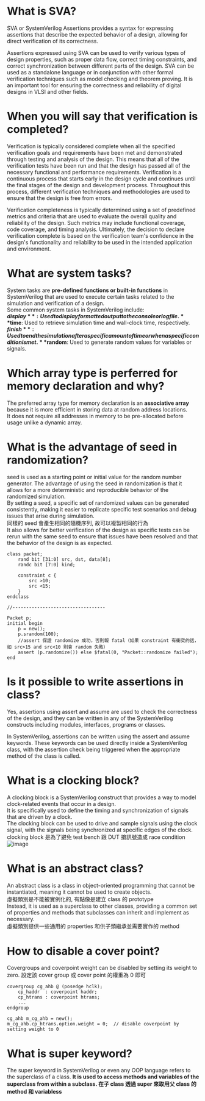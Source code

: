 # What is SVA?
SVA or SystemVerilog Assertions provides a syntax for expressing assertions that describe the expected behavior of a design, allowing for direct verification of its correctness.

Assertions expressed using SVA can be used to verify various types of design properties, such as proper data flow, correct timing constraints, and correct synchronization between different parts of the design. SVA can be used as a standalone language or in conjunction with other formal verification techniques such as model checking and theorem proving. It is an important tool for ensuring the correctness and reliability of digital designs in VLSI and other fields.

# When you will say that verification is completed?
Verification is typically considered complete when all the specified verification goals and requirements have been met and demonstrated through testing and analysis of the design. This means that all of the verification tests have been run and that the design has passed all of the necessary functional and performance requirements. Verification is a continuous process that starts early in the design cycle and continues until the final stages of the design and development process. Throughout this process, different verification techniques and methodologies are used to ensure that the design is free from errors.

Verification completeness is typically determined using a set of predefined metrics and criteria that are used to evaluate the overall quality and reliability of the design. Such metrics may include functional coverage, code coverage, and timing analysis. Ultimately, the decision to declare verification complete is based on the verification team's confidence in the design's functionality and reliability to be used in the intended application and environment.

# What are system tasks?
System tasks are **pre-defined functions or built-in functions** in SystemVerilog that are used to execute certain tasks related to the simulation and verification of a design.  
Some common system tasks in SystemVerilog include:  
**$display**: Used to display formatted output to the console or log file.  
**$time**: Used to retrieve simulation time and wall-clock time, respectively.  
**$finish**: Used to end the simulation after a specific amount of time or when a specific condition is met.  
**$random**: Used to generate random values for variables or signals.  

# Which array type is perferred for memory declaration and why?
The preferred array type for memory declaration is an **associative array** because it is more efficient in storing data at random address locations.  
It does not require all addresses in memory to be pre-allocated before usage unlike a dynamic array.

# What is the advantage of seed in randomization?
seed is used as a starting point or initial value for the random number generator. 
The advantage of using the seed in randomization is that it allows for a more deterministic and reproducible behavior of the randomized simulation.  
By setting a seed, a specific set of randomized values can be generated consistently, making it easier to replicate specific test scenarios and debug issues that arise during simulation.  
同樣的 seed 會產生相同的隨機序列, 故可以複製相同的行為  
It also allows for better verification of the design as specific tests can be rerun with the same seed to ensure that issues have been resolved and that the behavior of the design is as expected.
```
class packet;
    rand bit [31:0] src, dst, data[8];
    randc bit [7:0] kind;

    constraint c {
        src >10;
        src <15;
    }
endclass

//----------------------------------

Packet p;
initial begin
    p = new();
    p.srandom(100);
    //assert 保證 randomize 成功，否則報 fatal（如果 constraint 有衝突的話，如 src>15 and src<10 則會 random 失敗）
    assert (p.randomize()) else $fatal(0, "Packet::randomize failed");
end
```

# Is it possible to write assertions in class?
Yes, assertions using assert and assume are used to check the correctness of the design, and they can be written in any of the SystemVerilog constructs including modules, interfaces, programs or classes.

In SystemVerilog, assertions can be written using the assert and assume keywords. These keywords can be used directly inside a SystemVerilog class, with the assertion check being triggered when the appropriate method of the class is called.

# What is a clocking block?
A clocking block is a SystemVerilog construct that provides a way to model clock-related events that occur in a design.  
It is specifically used to define the timing and synchronization of signals that are driven by a clock.  
The clocking block can be used to drive and sample signals using the clock signal, with the signals being synchronized at specific edges of the clock.  
clocking block 是為了避免 test bench 跟 DUT 搶訊號造成 race condition
![image](https://github.com/user-attachments/assets/b910b4ec-1eb0-40a0-9a02-128628d29ca1)

# What is an abstract class?
An abstract class is a class in object-oriented programming that cannot be instantiated, meaning it cannot be used to create objects.  
虛擬類別是不能被實例化的, 有點像是建立 class 的 prototype  
Instead, it is used as a superclass to other classes, providing a common set of properties and methods that subclasses can inherit and implement as necessary.  
虛擬類別提供一些通用的 properties 和供子類繼承並需要實作的 method  

# How to disable a cover point?
Covergroups and coverpoint weight can be disabled by setting its weight to zero.	設定該 cover group 或 cover point 的權重為 0 即可
```
covergroup cg_ahb @ (posedge hclk);
	cp_haddr  : coverpoint haddr;
	cp_htrans : coverpoint htrans;
	...
endgroup

cg_ahb m_cg_ahb = new();
m_cg_ahb.cp_htrans.option.weight = 0;  // disable coverpoint by setting weight to 0
```

# What is super keyword?
The super keyword in SystemVerilog or even any OOP language refers to the superclass of a class. 
**It is used to access methods and variables of the superclass from within a subclass. 在子 class 透過 super 來取用父 class 的 method 和 variabless**

